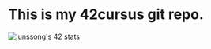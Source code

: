 # This is my 42cursus git repo.
[![junssong's 42 stats](https://badge.mediaplus.ma/darkblue/junssong?1337Badge=off&UM6P=off)](https://github.com/oakoudad/badge42)
